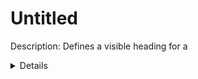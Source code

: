 # Untitled

Description: Defines a visible heading for a <details> element
Tag: https://www.w3schools.com/tags/tag_summary.asp